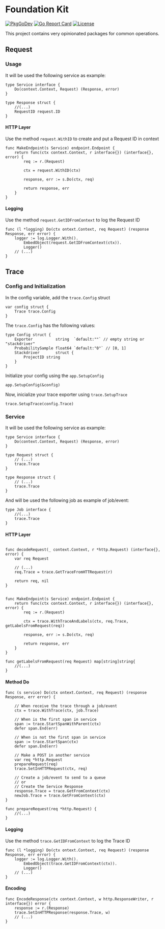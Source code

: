 # Foundation Kit

[![PkgGoDev](https://pkg.go.dev/badge/github.com/arquivei/foundationkit)](https://pkg.go.dev/github.com/arquivei/foundationkit)
[![Go Report Card](https://goreportcard.com/badge/github.com/arquivei/foundationkit)](https://goreportcard.com/report/github.com/arquivei/foundationkit)
[![License](https://img.shields.io/badge/License-BSD%203--Clause-blue.svg)](https://opensource.org/licenses/BSD-3-Clause)

This project contains very opinionated packages for common operations.

## Request

### Usage

It will be used the following service as example:

```golang
type Service interface {
    Do(context.Context, Request) (Response, error)
}

type Response struct {
    //(...)
    RequestID request.ID
}
```

#### HTTP Layer

Use the method `request.WithID` to create and put a Request ID in context

```golang
func MakeEndpoint(s Service) endpoint.Endpoint {
	return func(ctx context.Context, r interface{}) (interface{}, error) {
		req := r.(Request)

		ctx = request.WithID(ctx)

		response, err := s.Do(ctx, req)

		return response, err
	}
}
```

#### Logging

Use the method `request.GetIDFromContext` to log the Request ID

```golang
func (l *logging) Do(ctx ontext.Context, req Request) (response Response, err error) {
	logger := log.Logger.With().
		EmbedObject(request.GetIDFromContext(ctx)).
		Logger()
    // (...)
}
```

## Trace

### Config and Initialization

In the config variable, add the `trace.Config` struct

```golang
var config struct {
    Trace trace.Config
}
```

The `trace.Config` has the following values:

```golang
type Config struct {
	Exporter          string  `default:""` // empty string or "stackdriver"
	ProbabilitySample float64 `default:"0"` // [0, 1]
	Stackdriver       struct {
		ProjectID string
	}
}
```

Initialize your config using the `app.SetupConfig`

```golang
app.SetupConfig(&config)
```

Now, inicialize your trace exporter using `trace.SetupTrace`

```golang
trace.SetupTrace(config.Trace)
```

### Service

It will be used the following service as example:

```golang
type Service interface {
    Do(context.Context, Request) (Response, error)
}

type Request struct {
    // (...)
    trace.Trace
}

type Response struct {
    // (...)
    trace.Trace
}
```

And will be used the following job as example of job/event:

```golang
type Job interface {
    //(...)
    trace.Trace
}
```

#### HTTP Layer

```golang

func decodeRequest(_ context.Context, r *http.Request) (interface{}, error) {
    var req Request

    // (...)
    req.Trace = trace.GetTraceFromHTTRequest(r)

    return req, nil
}


func MakeEndpoint(s Service) endpoint.Endpoint {
	return func(ctx context.Context, r interface{}) (interface{}, error) {
		req := r.(Request)

		ctx = trace.WithTraceAndLabels(ctx, req.Trace, getLabelsFromRequest(req))

		response, err := s.Do(ctx, req)

		return response, err
	}
}

func getLabelsFromRequest(req Request) map[string]string{
    //(...)
}
```

#### Method Do

```golang
func (s service) Do(ctx ontext.Context, req Request) (response Response, err error) {

    // When receive the trace through a job/event
    ctx = trace.WithTrace(ctx, job.Trace)

    // When is the first span in service
    span := trace.StartSpanWithParent(ctx)
    defer span.End(err)

    // When is not the first span in service
    span := trace.StartSpan(ctx)
    defer span.End(err)

    // Make a POST in another service
    var req *http.Request
    prepareRequest(req)
    trace.SetInHTTPRequest(ctx, req)

    // Create a job/event to send to a queue
    // or
    // Create the Service Response
    response.Trace = trace.GetFromContext(ctx)
    newJob.Trace = trace.GetFromContext(ctx)
}

func prepareRequest(req *http.Request) {
    //(...)
}
```

#### Logging

Use the method `trace.GetIDFromContext` to log the Trace ID

```golang
func (l *logging) Do(ctx ontext.Context, req Request) (response Response, err error) {
	logger := log.Logger.With().
		EmbedObject(trace.GetIDFromContext(ctx)).
		Logger()
    // (...)
}
```

#### Encoding

```golang
func EncodeResponse(ctx context.Context, w http.ResponseWriter, r interface{}) error {
    response := r.(Response)
    trace.SetInHTTPResponse(response.Trace, w)
    // (...)
}
```
